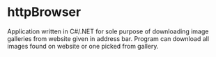 # httpBrowser

Application written in C#/.NET for sole purpose of downloading image galleries from website given in address bar.
Program can download all images found on website or one picked from gallery.